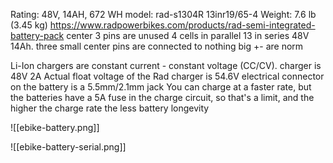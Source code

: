 Rating: 48V, 14AH, 672 WH
model: rad-s1304R
13inr19/65-4
Weight: 7.6 lb (3.45 kg)
https://www.radpowerbikes.com/products/rad-semi-integrated-battery-pack
center 3 pins are unused
4 cells in parallel 13 in series 48V 14Ah.
three small center pins are connected to nothing
big +- are norm

Li-Ion chargers are constant current - constant voltage (CC/CV).
charger is 48V 2A
Actual float voltage of the Rad charger is 54.6V
electrical connector on the battery is a 5.5mm/2.1mm jack
You can charge at a faster rate, but the batteries have a 5A fuse in the charge circuit, so that's a limit, and the higher the charge rate the less battery longevity


![[ebike-battery.png]]

![[ebike-battery-serial.png]]
